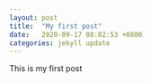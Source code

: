 ```yaml
---
layout: post
title:  "My first post"
date:   2020-09-17 08:02:53 +0800
categories: jekyll update
---
```


This is my first post
